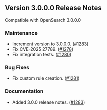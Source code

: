 ## Version 3.0.0.0 Release Notes

Compatible with OpenSearch 3.0.0.0

### Maintenance
* Increment version to 3.0.0.0. ([#1283](https://github.com/opensearch-project/security-analytics-dashboards-plugin/pull/1283))
* Fix CVE-2025 27789. ([#1278](https://github.com/opensearch-project/security-analytics-dashboards-plugin/pull/1278))
* Fix integration tests. ([#1280](https://github.com/opensearch-project/security-analytics-dashboards-plugin/pull/1280))

### Bug Fixes
* Fix custom rule creation. ([#1281](https://github.com/opensearch-project/security-analytics-dashboards-plugin/pull/1281))

### Documentation
* Added 3.0.0 release notes. ([#1283](https://github.com/opensearch-project/security-analytics-dashboards-plugin/pull/1283))